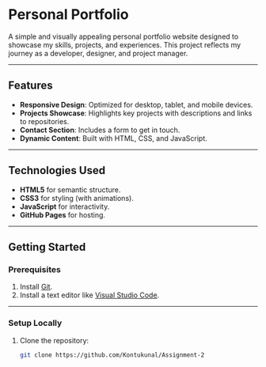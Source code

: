 # Personal Portfolio

A simple and visually appealing personal portfolio website designed to showcase my skills, projects, and experiences. This project reflects my journey as a developer, designer, and project manager.

---

## Features

- **Responsive Design**: Optimized for desktop, tablet, and mobile devices.
- **Projects Showcase**: Highlights key projects with descriptions and links to repositories.
- **Contact Section**: Includes a form to get in touch.
- **Dynamic Content**: Built with HTML, CSS, and JavaScript.

---

## Technologies Used

- **HTML5** for semantic structure.
- **CSS3** for styling (with animations).
- **JavaScript** for interactivity.
- **GitHub Pages** for hosting.

---

## Getting Started

### Prerequisites
1. Install [Git](https://git-scm.com/).
2. Install a text editor like [Visual Studio Code](https://code.visualstudio.com/).

---

### Setup Locally

1. Clone the repository:
   ```bash
   git clone https://github.com/Kontukunal/Assignment-2
